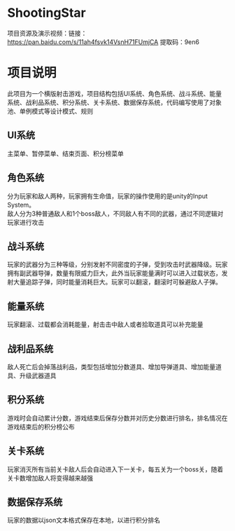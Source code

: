 # ShootingStar
项目资源及演示视频：链接：https://pan.baidu.com/s/11ah4fsvk14VsnH71FUmjCA 提取码：9en6
# 项目说明
此项目为一个横版射击游戏，项目结构包括UI系统、角色系统、战斗系统、能量系统、战利品系统、积分系统、关卡系统、数据保存系统，代码编写使用了对象池、单例模式等设计模式、规则
## UI系统
主菜单、暂停菜单、结束页面、积分榜菜单
## 角色系统
分为玩家和敌人两种，玩家拥有生命值，玩家的操作使用的是unity的Input System。
<br />敌人分为3种普通敌人和1个boss敌人，不同敌人有不同的武器，通过不同逻辑对玩家进行攻击
## 战斗系统
玩家的武器分为三种等级，分别发射不同密度的子弹，受到攻击时武器降级。玩家拥有副武器导弹，数量有限威力巨大，此外当玩家能量满时可以进入过载状态，发射大量追踪子弹，同时能量消耗巨大。玩家可以翻滚，翻滚时可躲避敌人子弹。
## 能量系统
玩家翻滚、过载都会消耗能量，射击击中敌人或者拾取道具可以补充能量
## 战利品系统
敌人死亡后会掉落战利品，类型包括增加分数道具、增加导弹道具、增加能量道具、升级武器道具
## 积分系统
游戏时会自动累计分数，游戏结束后保存分数并对历史分数进行排名，排名情况在游戏结束后的积分榜公布
## 关卡系统
玩家消灭所有当前关卡敌人后会自动进入下一关卡，每五关为一个boss关，随着关卡数增加敌人将变得越来越强
## 数据保存系统
玩家的数据以json文本格式保存在本地，以进行积分排名
